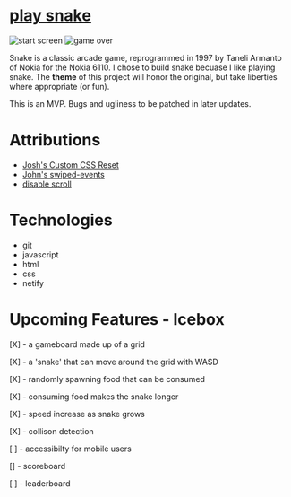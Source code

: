 # [play snake](https://ssssnake.netlify.app)

![start screen](https://i.imgur.com/4DYTRVW.png)
![game over](https://i.imgur.com/vXAY1bN.png)

<!-- #### a description of snake, why I chose it, and a screenshot -->
Snake is a classic arcade game, reprogrammed in 1997 by Taneli Armanto of Nokia for the Nokia 6110. I chose to build snake becuase I like playing snake. The __theme__ of this project will honor the original, but take liberties where appropriate (or fun).
<!-- # How to Play -->
This is an MVP. Bugs and ugliness to be patched in later updates.

# Attributions

* [Josh's Custom CSS Reset](https://www.joshwcomeau.com/css/custom-css-reset/)
* [John's swiped-events](https://github.com/john-doherty/swiped-events)
* [disable scroll](https://www.scaler.com/topics/css-disable-scroll/)

# Technologies

* git
* javascript
* html
* css
* netify

# Upcoming Features - Icebox

[X] - a gameboard made up of a grid

[X] - a 'snake' that can move around the grid with WASD

[X] - randomly spawning food that can be consumed

[X] - consuming food makes the snake longer

[X] - speed increase as snake grows

[X] - collison detection

[ ] - accessibilty for mobile users

[] - scoreboard

[ ] - leaderboard
